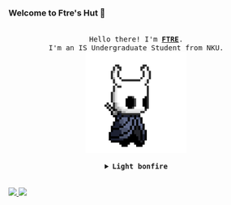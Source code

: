 ### Welcome to Ftre's Hut 👋

<p align="center">
  <br>
  <samp>
    Hello there! I'm <b><a rel="nofollow noopener noreferrer" target="_blank" href="https://github.com/Ftres">FTRE</a></b>.
    <br>I'm an IS Undergraduate Student from NKU.<br>

</samp>

  <img src="https://github.com/Ftres/Ftres/blob/main/asserts/hollor_knight.gif" width="200"/>
  
</p>


<details align="center">

<summary> <b> <samp> Light bonfire </samp></b></summary>
<samp>
 <b><h2 style="color: #fc6203">B O N F I R E &nbsp; L I T !</h2> </b>

<img src="https://github.com/Ftres/Ftres/blob/main/asserts/bonefire.gif" width="200"/>

Current Project: <a href="https://github.com/Ftres/Ftres">It's what u r watching.</a>


</samp>
</details>

<br />
<br />
<a href="https://github.com/AVS1508">
  <img height="180em" src="https://github-readme-stats.vercel.app/api?username=Ftres&theme=buefy&show_icons=true" />
  <img height="180em" src="https://github-readme-stats.vercel.app/api/top-langs/?username=Ftres&theme=buefy&layout=compact" />
</a>


<!--
**Ftres/Ftres** is a ✨ _special_ ✨ repository because its `README.md` (this file) appears on your GitHub profile.

Here are some ideas to get you started:

- 🔭 I’m currently working on ...
- 🌱 I’m currently learning ...
- 👯 I’m looking to collaborate on ...
- 🤔 I’m looking for help with ...
- 💬 Ask me about ...
- 📫 How to reach me: ...
- 😄 Pronouns: ...
- ⚡ Fun fact: ...
-->
